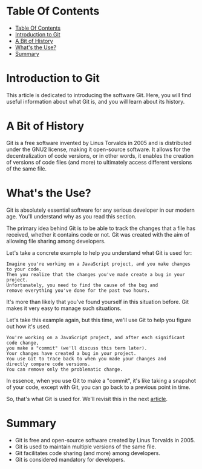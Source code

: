 # Table Of Contents

- [Table Of Contents](#table-of-contents)
- [Introduction to Git](#introduction-to-git)
- [A Bit of History](#a-bit-of-history)
- [What's the Use?](#whats-the-use)
- [Summary](#summary)

# Introduction to Git

This article is dedicated to introducing the software Git. Here, you will find useful information about what Git is, and you will learn about its history.

# A Bit of History

Git is a free software invented by Linus Torvalds in 2005 and is distributed under the GNU2 license, making it open-source software. It allows for the decentralization of code versions, or in other words, it enables the creation of versions of code files (and more) to ultimately access different versions of the same file.

# What's the Use?

Git is absolutely essential software for any serious developer in our modern age. You'll understand why as you read this section.

The primary idea behind Git is to be able to track the changes that a file has received, whether it contains code or not. Git was created with the aim of allowing file sharing among developers.

Let's take a concrete example to help you understand what Git is used for:

```
Imagine you're working on a JavaScript project, and you make changes to your code.
Then you realize that the changes you've made create a bug in your project.
Unfortunately, you need to find the cause of the bug and
remove everything you've done for the past two hours.
```

It's more than likely that you've found yourself in this situation before. Git makes it very easy to manage such situations.

Let's take this example again, but this time, we'll use Git to help you figure out how it's used.

```
You're working on a JavaScript project, and after each significant code change,
you make a "commit" (we'll discuss this term later).
Your changes have created a bug in your project.
You use Git to trace back to when you made your changes and
directly compare code versions.
You can remove only the problematic change.
```

In essence, when you use Git to make a "commit", it's like taking a snapshot of your code, except with Git, you can go back to a previous point in time.

So, that's what Git is used for. We'll revisit this in the next [article](../../02-versioning/fr/article.md).

# Summary

- Git is free and open-source software created by Linus Torvalds in 2005.
- Git is used to maintain multiple versions of the same file.
- Git facilitates code sharing (and more) among developers.
- Git is considered mandatory for developers.